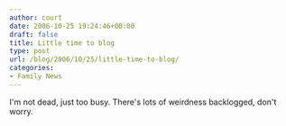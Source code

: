 ```yaml
---
author: court
date: 2006-10-25 19:24:46+00:00
draft: false
title: Little time to blog
type: post
url: /blog/2006/10/25/little-time-to-blog/
categories:
- Family News
---
```


I'm not dead, just too busy.  There's lots of weirdness backlogged, don't worry.
